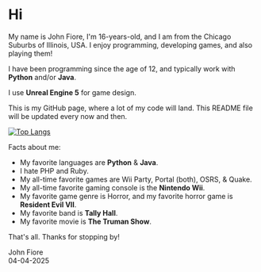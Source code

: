 # Hi

My name is John Fiore, I'm 16-years-old, and I am from the Chicago Suburbs of Illinois, USA. I enjoy programming, developing games, and also playing them!

I have been programming since the age of 12, and typically work with **Python** and/or **Java**.

I use **Unreal Engine 5** for game design.

This is my GitHub page, where a lot of my code will land. This README file will be updated every now and then.

[![Top Langs](https://github-readme-stats.vercel.app/api/top-langs/?username=john-fiore)](https://github.com/anuraghazra/github-readme-stats)

Facts about me:
- My favorite languages are **Python** & **Java**.
- I hate PHP and Ruby.
- My all-time favorite games are Wii Party, Portal (both), OSRS, & Quake.
- My all-time favorite gaming console is the **Nintendo Wii**.
- My favorite game genre is Horror, and my favorite horror game is **Resident Evil VII**.
- My favorite band is **Tally Hall**.
- My favorite movie is **The Truman Show**.

That's all. Thanks for stopping by!

John Fiore\
04-04-2025
